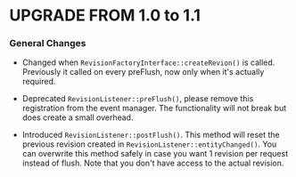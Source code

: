 
UPGRADE FROM 1.0 to 1.1
===============================

### General Changes

- Changed when `RevisionFactoryInterface::createRevion()` is called. Previously it 
  called on every preFlush, now only when it's actually required.

- Deprecated `RevisionListener::preFlush()`, please remove this registration from 
  the event manager. The functionality will not break but does create a small overhead.

- Introduced `RevisionListener::postFlush()`. This method will reset the previous
  revision created in `RevisionListener::entityChanged()`. You can overwrite this method
  safely in case you want 1 revision per request instead of flush. Note that you don't
  have access to the actual revision.

